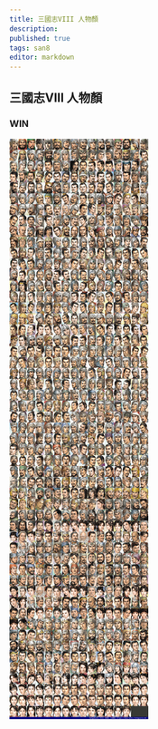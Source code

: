 ```yaml
---
title: 三國志VIII 人物顏
description: 
published: true
tags: san8
editor: markdown
---
```


## 三國志VIII 人物顏

### WIN

![san8_win_fs00-index-noted.png](/assets/faces/00indexes/san8_win_fs00-index-noted.png)
